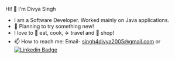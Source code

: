 Hi! 👋 I'm Divya Singh

- I am a Software Developer. Worked mainly on Java applications. 
- :thinking: Planning to try something new! 
- I love to :doughnut: eat, cook, :airplane: travel and :handbag: shop!
- 📫 How to reach me: Email- singh4divya2005@gmail.com or 
[![Linkedin Badge](https://img.shields.io/badge/-LinkedIn-blue?style=flat-square&logo=Linkedin&logoColor=white&link=https://www.linkedin.com/in/diva-singh/)](https://www.linkedin.com/in/diva-singh/)


